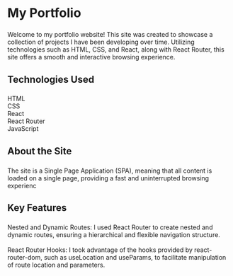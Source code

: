 <h1 align="left">My Portfolio</h1>

###

<p align="left">Welcome to my portfolio website! This site was created to showcase a collection of projects I have been developing over time. Utilizing technologies such as HTML, CSS, and React, along with React Router, this site offers a smooth and interactive browsing experience.</p>

###

<h2 align="left">Technologies Used</h2>

###

<p align="left">HTML<br>CSS<br>React<br>React Router<br>JavaScript</p>

###

<h2 align="left">About the Site</h2>

###

<p align="left">The site is a Single Page Application (SPA), meaning that all content is loaded on a single page, providing a fast and uninterrupted browsing experienc</p>

###

<h2 align="left">Key Features</h2>

###

<p align="left">Nested and Dynamic Routes: I used React Router to create nested and dynamic routes, ensuring a hierarchical and flexible navigation structure.<br><br>React Router Hooks: I took advantage of the hooks provided by react-router-dom, such as useLocation and useParams, to facilitate manipulation of route location and parameters.</p>
